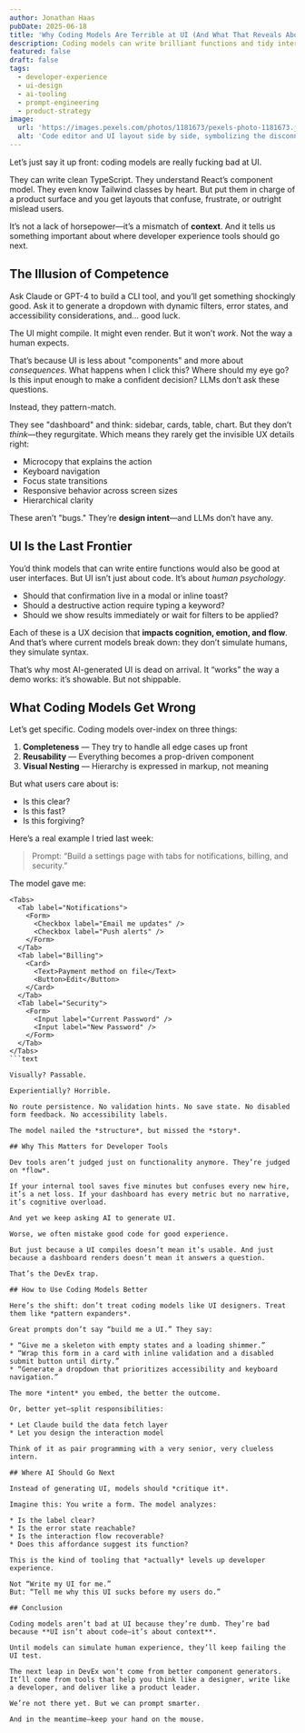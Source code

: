 ```yaml
---
author: Jonathan Haas
pubDate: 2025-06-18
title: 'Why Coding Models Are Terrible at UI (And What That Reveals About DevEx)'
description: Coding models can write brilliant functions and tidy interfaces. But ask them to design usable UI—and they fall apart. Here’s why that matters more than you think.
featured: false
draft: false
tags:
  - developer-experience
  - ui-design
  - ai-tooling
  - prompt-engineering
  - product-strategy
image:
  url: 'https://images.pexels.com/photos/1181673/pexels-photo-1181673.jpeg?auto=compress&cs=tinysrgb&w=1260&h=750&dpr=2'
  alt: 'Code editor and UI layout side by side, symbolizing the disconnect between generation and usability'
---
```


Let’s just say it up front: coding models are really fucking bad at UI.

They can write clean TypeScript. They understand React’s component model. They even know Tailwind classes by heart. But put them in charge of a product surface and you get layouts that confuse, frustrate, or outright mislead users.

It’s not a lack of horsepower—it’s a mismatch of **context**. And it tells us something important about where developer experience tools should go next.

## The Illusion of Competence

Ask Claude or GPT-4 to build a CLI tool, and you’ll get something shockingly good. Ask it to generate a dropdown with dynamic filters, error states, and accessibility considerations, and... good luck.

The UI might compile. It might even render. But it won’t _work_. Not the way a human expects.

That’s because UI is less about "components" and more about _consequences_. What happens when I click this? Where should my eye go? Is this input enough to make a confident decision? LLMs don’t ask these questions.

Instead, they pattern-match.

They see "dashboard" and think: sidebar, cards, table, chart. But they don’t _think_—they regurgitate. Which means they rarely get the invisible UX details right:

- Microcopy that explains the action
- Keyboard navigation
- Focus state transitions
- Responsive behavior across screen sizes
- Hierarchical clarity

These aren’t "bugs." They’re **design intent**—and LLMs don’t have any.

## UI Is the Last Frontier

You’d think models that can write entire functions would also be good at user interfaces. But UI isn’t just about code. It’s about _human psychology_.

- Should that confirmation live in a modal or inline toast?
- Should a destructive action require typing a keyword?
- Should we show results immediately or wait for filters to be applied?

Each of these is a UX decision that **impacts cognition, emotion, and flow**. And that’s where current models break down: they don’t simulate humans, they simulate syntax.

That’s why most AI-generated UI is dead on arrival. It “works” the way a demo works: it’s showable. But not shippable.

## What Coding Models Get Wrong

Let’s get specific. Coding models over-index on three things:

1. **Completeness** — They try to handle all edge cases up front
1. **Reusability** — Everything becomes a prop-driven component
1. **Visual Nesting** — Hierarchy is expressed in markup, not meaning

But what users care about is:

- Is this clear?
- Is this fast?
- Is this forgiving?

Here’s a real example I tried last week:

> Prompt: “Build a settings page with tabs for notifications, billing, and security.”

The model gave me:

````tsx
<Tabs>
  <Tab label="Notifications">
    <Form>
      <Checkbox label="Email me updates" />
      <Checkbox label="Push alerts" />
    </Form>
  </Tab>
  <Tab label="Billing">
    <Card>
      <Text>Payment method on file</Text>
      <Button>Edit</Button>
    </Card>
  </Tab>
  <Tab label="Security">
    <Form>
      <Input label="Current Password" />
      <Input label="New Password" />
    </Form>
  </Tab>
</Tabs>
```text

Visually? Passable.

Experientially? Horrible.

No route persistence. No validation hints. No save state. No disabled form feedback. No accessibility labels.

The model nailed the *structure*, but missed the *story*.

## Why This Matters for Developer Tools

Dev tools aren’t judged just on functionality anymore. They’re judged on *flow*.

If your internal tool saves five minutes but confuses every new hire, it’s a net loss. If your dashboard has every metric but no narrative, it’s cognitive overload.

And yet we keep asking AI to generate UI.

Worse, we often mistake good code for good experience.

But just because a UI compiles doesn’t mean it’s usable. And just because a dashboard renders doesn’t mean it answers a question.

That’s the DevEx trap.

## How to Use Coding Models Better

Here’s the shift: don’t treat coding models like UI designers. Treat them like *pattern expanders*.

Great prompts don’t say “build me a UI.” They say:

* “Give me a skeleton with empty states and a loading shimmer.”
* “Wrap this form in a card with inline validation and a disabled submit button until dirty.”
* “Generate a dropdown that prioritizes accessibility and keyboard navigation.”

The more *intent* you embed, the better the outcome.

Or, better yet—split responsibilities:

* Let Claude build the data fetch layer
* Let you design the interaction model

Think of it as pair programming with a very senior, very clueless intern.

## Where AI Should Go Next

Instead of generating UI, models should *critique it*.

Imagine this: You write a form. The model analyzes:

* Is the label clear?
* Is the error state reachable?
* Is the interaction flow recoverable?
* Does this affordance suggest its function?

This is the kind of tooling that *actually* levels up developer experience.

Not “Write my UI for me.”
But: “Tell me why this UI sucks before my users do.”

## Conclusion

Coding models aren’t bad at UI because they’re dumb. They’re bad because **UI isn’t about code—it’s about context**.

Until models can simulate human experience, they’ll keep failing the UI test.

The next leap in DevEx won’t come from better component generators.
It’ll come from tools that help you think like a designer, write like a developer, and deliver like a product leader.

We’re not there yet. But we can prompt smarter.

And in the meantime—keep your hand on the mouse.
````
